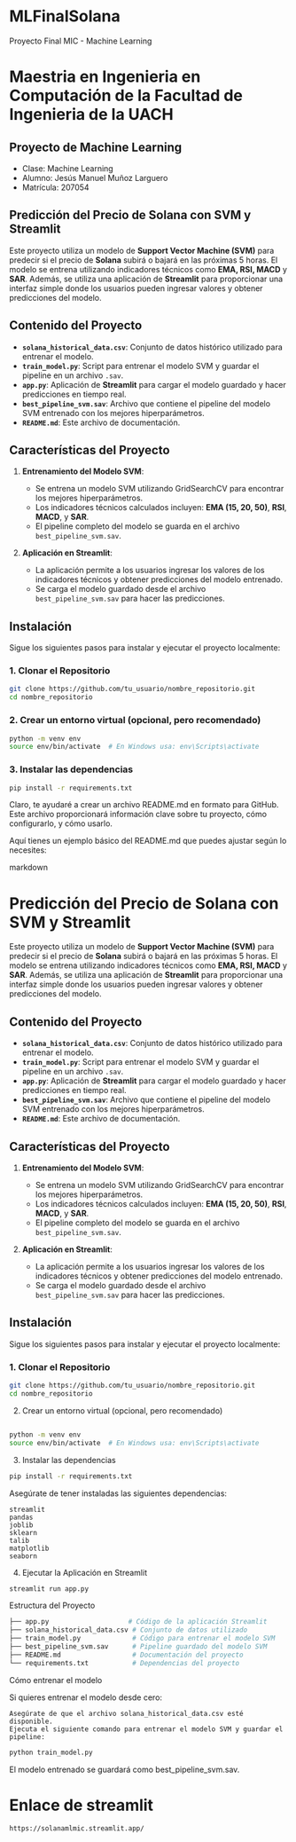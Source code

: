 # MLFinalSolana
Proyecto Final MIC - Machine Learning
# Maestria en Ingenieria en Computación de la Facultad de Ingenieria de la UACH

## Proyecto de Machine Learning

- Clase: Machine Learning  
- Alumno: Jesús Manuel Muñoz Larguero  
- Matrícula: 207054


## Predicción del Precio de Solana con SVM y Streamlit

Este proyecto utiliza un modelo de **Support Vector Machine (SVM)** para predecir si el precio de **Solana** subirá o bajará en las próximas 5 horas. El modelo se entrena utilizando indicadores técnicos como **EMA, RSI, MACD** y **SAR**. Además, se utiliza una aplicación de **Streamlit** para proporcionar una interfaz simple donde los usuarios pueden ingresar valores y obtener predicciones del modelo.

## Contenido del Proyecto

- **`solana_historical_data.csv`**: Conjunto de datos histórico utilizado para entrenar el modelo.
- **`train_model.py`**: Script para entrenar el modelo SVM y guardar el pipeline en un archivo `.sav`.
- **`app.py`**: Aplicación de **Streamlit** para cargar el modelo guardado y hacer predicciones en tiempo real.
- **`best_pipeline_svm.sav`**: Archivo que contiene el pipeline del modelo SVM entrenado con los mejores hiperparámetros.
- **`README.md`**: Este archivo de documentación.

## Características del Proyecto

1. **Entrenamiento del Modelo SVM**: 
   - Se entrena un modelo SVM utilizando GridSearchCV para encontrar los mejores hiperparámetros.
   - Los indicadores técnicos calculados incluyen: **EMA (15, 20, 50)**, **RSI**, **MACD**, y **SAR**.
   - El pipeline completo del modelo se guarda en el archivo `best_pipeline_svm.sav`.

2. **Aplicación en Streamlit**:
   - La aplicación permite a los usuarios ingresar los valores de los indicadores técnicos y obtener predicciones del modelo entrenado.
   - Se carga el modelo guardado desde el archivo `best_pipeline_svm.sav` para hacer las predicciones.

## Instalación

Sigue los siguientes pasos para instalar y ejecutar el proyecto localmente:

### 1. Clonar el Repositorio

```bash
git clone https://github.com/tu_usuario/nombre_repositorio.git
cd nombre_repositorio
```

### 2. Crear un entorno virtual (opcional, pero recomendado)

```bash
python -m venv env
source env/bin/activate  # En Windows usa: env\Scripts\activate
```
### 3. Instalar las dependencias

```bash
pip install -r requirements.txt
```
Claro, te ayudaré a crear un archivo README.md en formato para GitHub. Este archivo proporcionará información clave sobre tu proyecto, cómo configurarlo, y cómo usarlo.

Aquí tienes un ejemplo básico del README.md que puedes ajustar según lo necesites:

markdown

# Predicción del Precio de Solana con SVM y Streamlit

Este proyecto utiliza un modelo de **Support Vector Machine (SVM)** para predecir si el precio de **Solana** subirá o bajará en las próximas 5 horas. El modelo se entrena utilizando indicadores técnicos como **EMA, RSI, MACD** y **SAR**. Además, se utiliza una aplicación de **Streamlit** para proporcionar una interfaz simple donde los usuarios pueden ingresar valores y obtener predicciones del modelo.

## Contenido del Proyecto

- **`solana_historical_data.csv`**: Conjunto de datos histórico utilizado para entrenar el modelo.
- **`train_model.py`**: Script para entrenar el modelo SVM y guardar el pipeline en un archivo `.sav`.
- **`app.py`**: Aplicación de **Streamlit** para cargar el modelo guardado y hacer predicciones en tiempo real.
- **`best_pipeline_svm.sav`**: Archivo que contiene el pipeline del modelo SVM entrenado con los mejores hiperparámetros.
- **`README.md`**: Este archivo de documentación.

## Características del Proyecto

1. **Entrenamiento del Modelo SVM**: 
   - Se entrena un modelo SVM utilizando GridSearchCV para encontrar los mejores hiperparámetros.
   - Los indicadores técnicos calculados incluyen: **EMA (15, 20, 50)**, **RSI**, **MACD**, y **SAR**.
   - El pipeline completo del modelo se guarda en el archivo `best_pipeline_svm.sav`.

2. **Aplicación en Streamlit**:
   - La aplicación permite a los usuarios ingresar los valores de los indicadores técnicos y obtener predicciones del modelo entrenado.
   - Se carga el modelo guardado desde el archivo `best_pipeline_svm.sav` para hacer las predicciones.

## Instalación

Sigue los siguientes pasos para instalar y ejecutar el proyecto localmente:

### 1. Clonar el Repositorio

```bash
git clone https://github.com/tu_usuario/nombre_repositorio.git
cd nombre_repositorio
```
2. Crear un entorno virtual (opcional, pero recomendado)

```bash

python -m venv env
source env/bin/activate  # En Windows usa: env\Scripts\activate
```
3. Instalar las dependencias

```bash
pip install -r requirements.txt
```
Asegúrate de tener instaladas las siguientes dependencias:

    streamlit
    pandas
    joblib
    sklearn
    talib
    matplotlib
    seaborn

4. Ejecutar la Aplicación en Streamlit

```bash
streamlit run app.py
```
Estructura del Proyecto
```bash
├── app.py                    # Código de la aplicación Streamlit
├── solana_historical_data.csv # Conjunto de datos utilizado
├── train_model.py             # Código para entrenar el modelo SVM
├── best_pipeline_svm.sav      # Pipeline guardado del modelo SVM
├── README.md                  # Documentación del proyecto
└── requirements.txt           # Dependencias del proyecto
```
Cómo entrenar el modelo

Si quieres entrenar el modelo desde cero:

    Asegúrate de que el archivo solana_historical_data.csv esté disponible.
    Ejecuta el siguiente comando para entrenar el modelo SVM y guardar el pipeline:
```bash
python train_model.py
```
El modelo entrenado se guardará como best_pipeline_svm.sav.

# Enlace de streamlit  
```bash
https://solanamlmic.streamlit.app/
```
